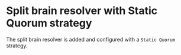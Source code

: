 # Split brain resolver with Static Quorum strategy

The split brain resolver is added and configured with a `Static Quorum` strategy.
